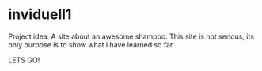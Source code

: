 # inviduell1

Project idea: 
A site about an awesome shampoo. This site is not serious, its only purpose is to show what i have learned so far.

LETS GO!